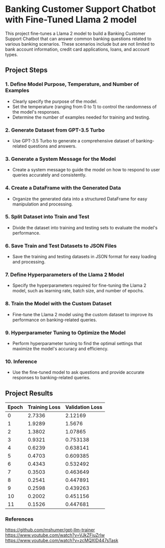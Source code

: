 # Banking Customer Support Chatbot with Fine-Tuned Llama 2 model

This project fine-tunes a Llama 2 model to build a Banking Customer Support Chatbot that can answer common banking questions related to various banking scenarios. These scenarios include but are not limited to bank account information, credit card applications, loans, and account types.

## Project Steps

### 1. Define Model Purpose, Temperature, and Number of Examples
   - Clearly specify the purpose of the model.
   - Set the temperature (ranging from 0 to 1) to control the randomness of the model's responses.
   - Determine the number of examples needed for training and testing.

### 2. Generate Dataset from GPT-3.5 Turbo
   - Use GPT-3.5 Turbo to generate a comprehensive dataset of banking-related questions and answers.

### 3. Generate a System Message for the Model
   - Create a system message to guide the model on how to respond to user queries accurately and consistently.

### 4. Create a DataFrame with the Generated Data
   - Organize the generated data into a structured DataFrame for easy manipulation and processing.

### 5. Split Dataset into Train and Test
   - Divide the dataset into training and testing sets to evaluate the model's performance.

### 6. Save Train and Test Datasets to JSON Files
   - Save the training and testing datasets in JSON format for easy loading and processing.

### 7. Define Hyperparameters of the Llama 2 Model
   - Specify the hyperparameters required for fine-tuning the Llama 2 model, such as learning rate, batch size, and number of epochs.

### 8. Train the Model with the Custom Dataset
   - Fine-tune the Llama 2 model using the custom dataset to improve its performance on banking-related queries.

### 9. Hyperparameter Tuning to Optimize the Model
   - Perform hyperparameter tuning to find the optimal settings that maximize the model's accuracy and efficiency.

### 10. Inference
   - Use the fine-tuned model to ask questions and provide accurate responses to banking-related queries.

## Project Results

| Epoch | Training Loss | Validation Loss |
|-------|---------------|-----------------|
|   0   |      2.7336   |      2.12169    |
|   1   |      1.9289   |      1.5676     |
|   2   |      1.3802   |      1.07865    |
|   3   |      0.9321   |      0.753138   |
|   4   |      0.6239   |      0.638141   |
|   5   |      0.4703   |      0.609385   |
|   6   |      0.4343   |      0.532492   |
|   7   |      0.3503   |      0.463649   |
|   8   |      0.2541   |      0.447891   |
|   9   |      0.2598   |      0.439263   |
|  10   |      0.2002   |      0.451156   |
|  11   |      0.1526   |      0.447681   |

### References
https://github.com/mshumer/gpt-llm-trainer
https://www.youtube.com/watch?v=VJkZFiuZrlw
https://www.youtube.com/watch?v=zcMQXID447sTask
  
